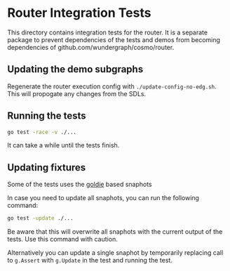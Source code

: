# Router Integration Tests

This directory contains integration tests for the router. It is a separate package
to prevent dependencies of the tests and demos from becoming dependencies of
github.com/wundergraph/cosmo/router.

## Updating the demo subgraphs

Regenerate the router execution config with `./update-config-no-edg.sh`. This will propogate any changes from the SDLs.

## Running the tests

```bash
go test -race -v ./...
```

It can take a while until the tests finish.

## Updating fixtures

Some of the tests uses the [goldie](https://github.com/sebdah/goldie) based snaphots

In case you need to update all snaphots, you can run the following command:

```bash
go test -update ./...
```

Be aware that this will overwrite all snaphots with the current output of the tests.
Use this command with caution.

Alternatively you can update a single snaphot by temporarily replacing call to `g.Assert` with `g.Update` in the test and running the test.
